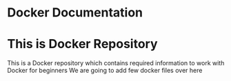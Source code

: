 # Docker Documentation
# This is Docker Repository
This is a Docker repository which contains required information to work with Docker for beginners 
We are going to add few docker files over here
